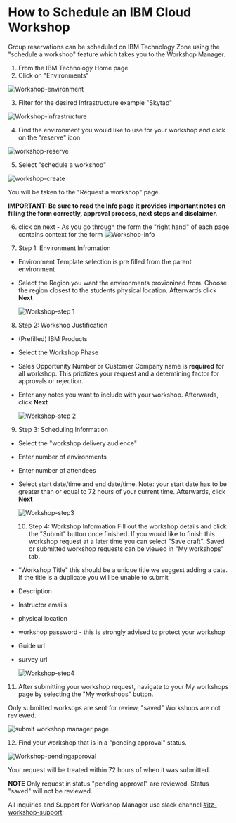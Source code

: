 # How to Schedule an IBM Cloud Workshop

Group reservations can be scheduled on IBM Technology Zone using the "schedule a workshop" feature which takes you to the Workshop Manager. 

1. From the IBM Technology Home page
2. Click on "Environments"

![Workshop-environment](https://github.com/IBM/itz-support-public/blob/main/IBM-Technology-Zone/IBM-Technology-Zone-Runbooks/Images/Workshop-environment.png)


3. Filter for the desired Infrastructure example "Skytap"

![Workshop-infrastructure](https://github.com/IBM/itz-support-public/blob/main/IBM-Technology-Zone/IBM-Technology-Zone-Runbooks/Images/.png)

4. Find the environment you would like to use for your workshop and click on the "reserve" icon

![workshop-reserve](https://github.com/IBM/itz-support-public/blob/main/IBM-Technology-Zone/IBM-Technology-Zone-Runbooks/Images/.png)

5. Select "schedule a workshop"

![workshop-create](https://github.com/IBM/itz-support-public/blob/main/IBM-Technology-Zone/IBM-Technology-Zone-Runbooks/Images/workshop-create.png)

You will be taken to the "Request a workshop" page. 

**IMPORTANT: Be sure to read the Info page it provides important notes on filling the form correctly, approval process, next steps and disclaimer.**

6.  click on next - As you go through the form the "right hand" of each page contains context for the form 
![Workshop-info](https://github.com/IBM/itz-support-public/blob/main/IBM-Technology-Zone/IBM-Technology-Zone-Runbooks/Images/Workshop-info.png)

7. Step 1: Environment Infromation
  
* Environment Template selection is pre filled from the parent environment
 
* Select the Region you want the environments provionined from. Choose the region closest to the students physical location. Afterwards click **Next**
   
  ![Workshop-step 1](https://github.com/IBM/itz-support-public/blob/main/IBM-Technology-Zone/IBM-Technology-Zone-Runbooks/Images/.png)
  
  
8. Step 2: Workshop Justification
  
* (Prefilled) IBM Products
 
* Select the Workshop Phase
  
* Sales Opportunity Number or Customer Company name is **required** for all workshop. This priotizes your request and a determining factor for approvals or rejection.
 
* Enter any notes you want to include with your workshop. Afterwards, click **Next**
 
  
  ![Workshop-step 2](https://github.com/IBM/itz-support-public/blob/main/IBM-Technology-Zone/IBM-Technology-Zone-Runbooks/Images/Workshop-step%202.png)  
   
 9. Step 3: Scheduling Information
  
* Select the "workshop delivery audience"
  
* Enter number of environments
 
* Enter number of attendees
  
* Select start date/time and end date/time. Note: your start date has to be greater than or equal to 72 hours of your current time. Afterwards, click **Next**
  
   
  ![Workshop-step3](https://github.com/IBM/itz-support-public/blob/main/IBM-Technology-Zone/IBM-Technology-Zone-Runbooks/Images/Workshop-step3.png)
  
  10. Step 4: Workshop Information Fill out the workshop details and click the "Submit" button once finished. If you would like to finish this workshop request at a later time you can select "Save draft". Saved or submitted workshop requests can be viewed in "My workshops" tab.
    
* "Workshop Title" this should be a unique title we suggest adding a date. If the title is a duplicate you will be unable to submit
    
* Description
    
* Instructor emails
    
 * physical location
    
* workshop password - this is strongly advised to protect your workshop
    
 * Guide url
    
* survey url
  
  ![Workshop-step4](https://github.com/IBM/itz-support-public/blob/main/IBM-Technology-Zone/IBM-Technology-Zone-Runbooks/Images/Workshop-step4.png) 
  
   
     
11. After submitting your workshop request, navigate to your My workshops page by selecting the "My workshops" button. 
   
Only submitted worksops are sent for review, "saved" Workshops are not reviewed.
   
   ![submit workshop manager page](https://github.com/IBM/itz-support-public/blob/main/IBM-Technology-Zone/IBM-Technology-Zone-Runbooks/Images/submitted%20workshop%20request.png)
   
   12. Find your workshop that is in a "pending approval" status. 
   
   ![Workshop-pendingapproval](https://github.com/IBM/itz-support-public/blob/main/IBM-Technology-Zone/IBM-Technology-Zone-Runbooks/Images/Workshop-pendingapproval.png)   
  
  Your request will be treated within 72 hours of when it was submitted.   
  
  **NOTE** Only request in status "pending approval" are reviewed. Status "saved" will not be reviewed.
  
  All inquiries and Support for Workshop Manager use slack channel [#itz-workshop-support](https://ibm-techzone.slack.com/archives/CTA2MV9AM)
    
  
 


